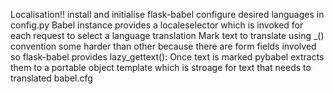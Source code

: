 Localisation!!
install and initialise flask-babel
configure desired languages in config.py
Babel instance provides a localeselector which is invoked for each request to select a language translation
Mark text to translate using _() convention 
some harder than other because there are form fields involved so flask-babel provides lazy_gettext():
Once text is marked pybabel extracts them to a portable object template which is stroage for text that needs to translated babel.cfg
